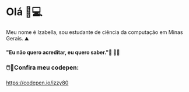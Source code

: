 
# Olá 👋💻 
Meu nome é Izabella, sou estudante de ciência da computação em Minas Gerais. ⛰️
#### "Eu não quero acreditar, eu quero saber."🌌 👩‍🚀
### 🖱️📒Confira meu codepen:
https://codepen.io/izzy80

